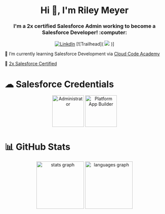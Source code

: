 <h1 align="center"> Hi 👋, I'm Riley Meyer </h1>
<h3 align="center"> I'm a 2x certified Salesforce Admin working to become a Salesforce Developer! :computer:</h3>

<div align="center">

[![LinkdIn](https://img.shields.io/badge/LinkedIn-%230077B5.svg?logo=linkedin&logoColor=white)](https://linkedin.com/in/rileymeye1)
[![Trailhead](<a> <img src="my_Trailhead.svg"> </a>)]

</div>

🌱 I’m currently learning Salesforce Development via [Cloud Code Academy](https://cloudcodeacademy.com)

🏅 [2x Salesforce Certified](https://trailblazer.me/id/rileymeye1)

# ☁ Salesforce Credentials

<div align="center">
  <img src="https://github.com/rileymeye1/rileymeye1/assets/134163111/853aaea0-ef01-41b7-82ae-ccdb0298a82c" height="100" alt="Administrator"/>
  <img src="https://github.com/rileymeye1/rileymeye1/assets/134163111/11b22698-f6d1-4a85-be09-07537ec42caf" height="100" alt="Platform App Builder"/>
</div>

# 📊 GitHub Stats

<div align="center">
  <img src="https://github-readme-stats.vercel.app/api?username=rileymeye1&hide_title=false&hide_rank=true&show_icons=true&include_all_commits=true&count_private=true&disable_animations=false&theme=dracula&locale=en&hide_border=false" height="150" alt="stats graph"  />
  <img src="https://github-readme-stats.vercel.app/api/top-langs?username=rileymeye1&locale=en&hide_title=false&layout=compact&card_width=320&langs_count=5&theme=dracula&hide_border=false" height="150" alt="languages graph"  />
</div>

<!---
rileymeye1/rileymeye1 is a ✨ special ✨ repository because its `README.md` (this file) appears on your GitHub profile.
You can click the Preview link to take a look at your changes.
--->
